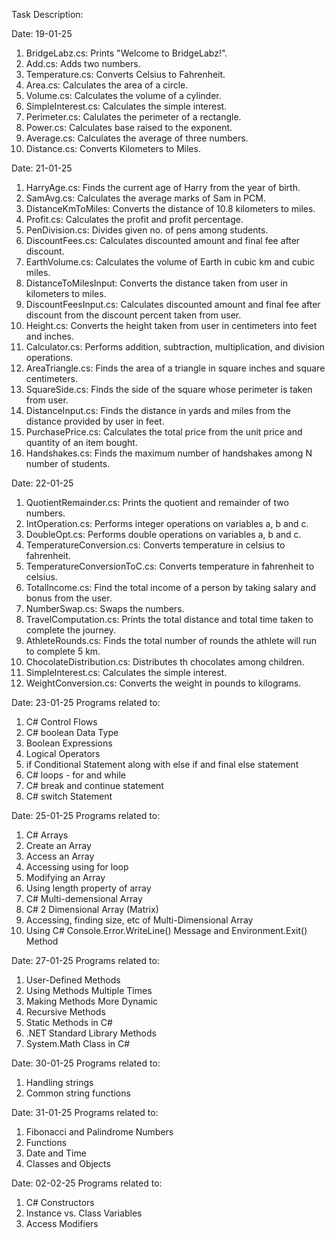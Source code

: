 Task Description:

Date: 19-01-25
1) BridgeLabz.cs: Prints "Welcome to BridgeLabz!".
2) Add.cs: Adds two numbers.
3) Temperature.cs: Converts Celsius to Fahrenheit.
4) Area.cs: Calculates the area of a circle.
5) Volume.cs: Calculates the volume of a cylinder.
6) SimpleInterest.cs: Calculates the simple interest.
7) Perimeter.cs: Calulates the perimeter of a rectangle.
8) Power.cs: Calculates base raised to the exponent.
9) Average.cs: Calculates the average of three numbers.
10) Distance.cs: Converts Kilometers to Miles.

Date: 21-01-25
1) HarryAge.cs: Finds the current age of Harry from the year of birth.
2) SamAvg.cs: Calculates the average marks of Sam in PCM.
3) DistanceKmToMiles: Converts the distance of 10.8 kilometers to miles.
4) Profit.cs: Calculates the profit and profit percentage.
5) PenDivision.cs: Divides given no. of pens among students.
6) DiscountFees.cs: Calculates discounted amount and final fee after discount.
7) EarthVolume.cs: Calculates the volume of Earth in cubic km and cubic miles.
8) DistanceToMilesInput: Converts the distance taken from user in kilometers to miles.
9) DiscountFeesInput.cs: Calculates discounted amount and final fee after discount from the discount percent taken from user.
10) Height.cs: Converts the height taken from user in centimeters into feet and inches.
11) Calculator.cs: Performs addition, subtraction, multiplication, and division operations.
12) AreaTriangle.cs: Finds the area of a triangle in square inches and square centimeters.
13) SquareSide.cs: Finds the side of the square whose perimeter is taken from user.
14) DistanceInput.cs: Finds the distance in yards and miles from the distance provided by user in feet.
15) PurchasePrice.cs: Calculates the total price from the unit price and quantity of an item bought.
16) Handshakes.cs: Finds the maximum number of handshakes among N number of students.

Date: 22-01-25
1) QuotientRemainder.cs: Prints the quotient and remainder of two numbers.
2) IntOperation.cs: Performs integer operations on variables a, b and c.
3) DoubleOpt.cs: Performs double operations on variables a, b and c.
4) TemperatureConversion.cs: Converts temperature in celsius to fahrenheit.
5) TemperatureConversionToC.cs: Converts temperature in fahrenheit to celsius.
6) TotalIncome.cs: Find the total income of a person by taking salary and bonus from the user.
7) NumberSwap.cs: Swaps the numbers.
8) TravelComputation.cs: Prints the total distance and total time taken to complete the journey.
9) AthleteRounds.cs: Finds the total number of rounds the athlete will run to complete 5 km.
10) ChocolateDistribution.cs: Distributes th chocolates among children.
11) SimpleInterest.cs: Calculates the simple interest.
12) WeightConversion.cs: Converts the weight in pounds to kilograms.

Date: 23-01-25
Programs related to:
1) C# Control Flows
2) C# boolean Data Type
3) Boolean Expressions
4) Logical Operators
5) if Conditional Statement along with else if and final else statement
6) C# loops - for and while
7) C# break and continue statement
8) C# switch Statement

Date: 25-01-25
Programs related to:
1) C# Arrays
2) Create an Array
3) Access an Array
4) Accessing using for loop
5) Modifying an Array
6) Using length property of array
7) C# Multi-demensional Array
8) C# 2 Dimensional Array (Matrix)
9) Accessing, finding size, etc of Multi-Dimensional Array
10) Using C# Console.Error.WriteLine() Message and Environment.Exit() Method

Date: 27-01-25
Programs related to:
1) User-Defined Methods
2) Using Methods Multiple Times
3) Making Methods More Dynamic
4) Recursive Methods
5) Static Methods in C#
6) .NET Standard Library Methods
7) System.Math Class in C#

Date: 30-01-25
Programs related to:
1) Handling strings 
2) Common string functions

Date: 31-01-25
Programs related to:
1) Fibonacci and Palindrome Numbers
2) Functions
3) Date and Time
4) Classes and Objects

Date: 02-02-25
Programs related to:
1) C# Constructors
2) Instance vs. Class Variables
3) Access Modifiers
